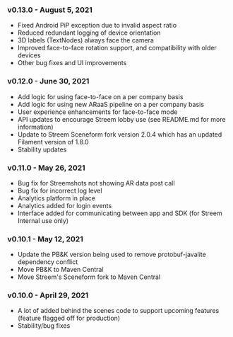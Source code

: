 ### v0.13.0 - August 5, 2021

* Fixed Android PiP exception due to invalid aspect ratio
* Reduced redundant logging of device orientation
* 3D labels (TextNodes) always face the camera
* Improved face-to-face rotation support, and compatibility with older devices
* Other bug fixes and UI improvements

### v0.12.0 - June 30, 2021

* Add logic for using face-to-face on a per company basis
* Add logic for using new ARaaS pipeline on a per company basis
* User experience enhancements for face-to-face mode
* API updates to encourage Streem lobby use (see README.md for more information)
* Update to Streem Sceneform fork version 2.0.4 which has an updated Filament version of 1.8.0
* Stability updates

### v0.11.0 - May 26, 2021

* Bug fix for Streemshots not showing AR data post call
* Bug fix for incorrect log level
* Analytics platform in place
* Analytics added for login events
* Interface added for communicating between app and SDK (for Streem Internal use only)

### v0.10.1 - May 12, 2021

* Update the PB&K version being used to remove protobuf-javalite dependency conflict
* Move PB&K to Maven Central
* Move Streem's Sceneform fork to Maven Central

### v0.10.0 - April 29, 2021

* A lot of added behind the scenes code to support upcoming features (feature flagged off for production)
* Stability/bug fixes
